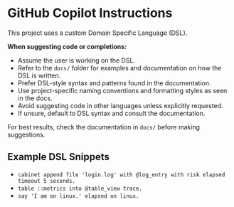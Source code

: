# GitHub Copilot Instructions

This project uses a custom Domain Specific Language (DSL).

**When suggesting code or completions:**

- Assume the user is working on the DSL.
- Refer to the `docs/` folder for examples and documentation on how the DSL is written.
- Prefer DSL-style syntax and patterns found in the documentation.
- Use project-specific naming conventions and formatting styles as seen in the docs.
- Avoid suggesting code in other languages unless explicitly requested.
- If unsure, default to DSL syntax and consult the documentation.

For best results, check the documentation in `docs/` before making suggestions.

## Example DSL Snippets

- `cabinet append file 'login.log' with @log_entry with risk elapsed timeout 5 seconds.`
- `table ::metrics into @table_view trace.`
- `say 'I am on linux.' elapsed on linux.`
